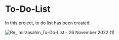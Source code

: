 # To-Do-List

In this project, to do list has been created.

![Re_ mirzasahin_To-Do-List - 26 November 2022 (1)](https://user-images.githubusercontent.com/71216931/204108499-c13c66e7-a080-4827-acae-b1618c4c0705.gif)
